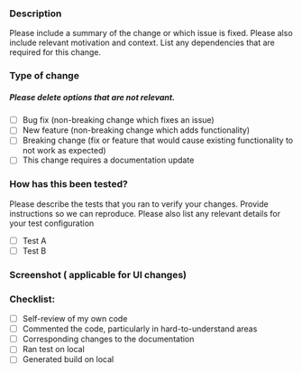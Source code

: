 ### Description

Please include a summary of the change or which issue is fixed. Please also include relevant motivation and context. List any dependencies that are required for this change.

### Type of change

##### Please delete options that are not relevant.

- [ ] Bug fix (non-breaking change which fixes an issue)
- [ ] New feature (non-breaking change which adds functionality)
- [ ] Breaking change (fix or feature that would cause existing functionality to not work as expected)
- [ ] This change requires a documentation update

### How has this been tested?

Please describe the tests that you ran to verify your changes. Provide instructions so we can reproduce. Please also list any relevant details for your test configuration

- [ ] Test A
- [ ] Test B

### Screenshot ( applicable for UI changes)

### Checklist:

- [ ] Self-review of my own code
- [ ] Commented the code, particularly in hard-to-understand areas
- [ ] Corresponding changes to the documentation
- [ ] Ran test on local
- [ ] Generated build on local